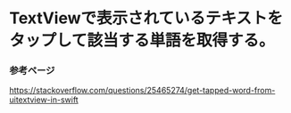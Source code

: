 #  TextViewで表示されているテキストをタップして該当する単語を取得する。


### 参考ページ
https://stackoverflow.com/questions/25465274/get-tapped-word-from-uitextview-in-swift



